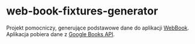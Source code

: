 # web-book-fixtures-generator

Projekt pomocniczy, generujące podstawowe dane do aplikacji [WebBook](https://github.com/musialpatryk/web-book). Aplikacja pobiera dane z [Google Books API](https://developers.google.com/books/docs/overview).
